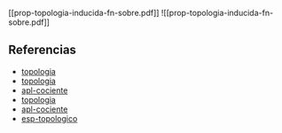 [[prop-topologia-inducida-fn-sobre.pdf]]
![[prop-topologia-inducida-fn-sobre.pdf]]

## Referencias
- [topologia](./topologia.md)
- [topologia](./topologia.md)
- [apl-cociente](./apl-cociente.md)
- [topologia](./topologia.md)
- [apl-cociente](./apl-cociente.md)
- [esp-topologico](./esp-topologico.md)

